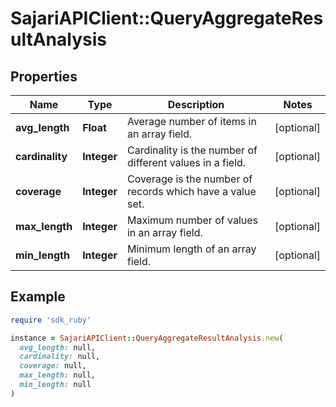 # SajariAPIClient::QueryAggregateResultAnalysis

## Properties

| Name | Type | Description | Notes |
| ---- | ---- | ----------- | ----- |
| **avg_length** | **Float** | Average number of items in an array field. | [optional] |
| **cardinality** | **Integer** | Cardinality is the number of different values in a field. | [optional] |
| **coverage** | **Integer** | Coverage is the number of records which have a value set. | [optional] |
| **max_length** | **Integer** | Maximum number of values in an array field. | [optional] |
| **min_length** | **Integer** | Minimum length of an array field. | [optional] |

## Example

```ruby
require 'sdk_ruby'

instance = SajariAPIClient::QueryAggregateResultAnalysis.new(
  avg_length: null,
  cardinality: null,
  coverage: null,
  max_length: null,
  min_length: null
)
```

